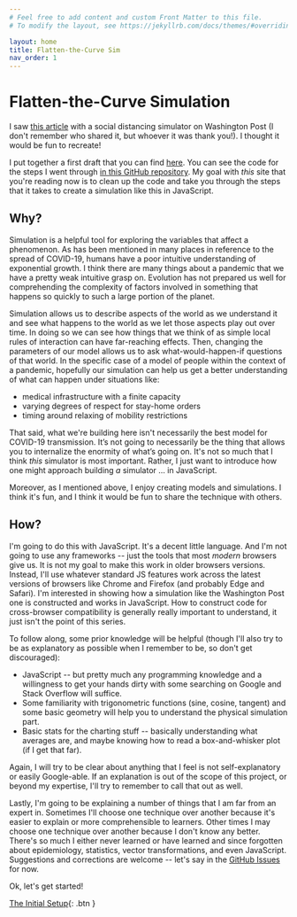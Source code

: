 ```yaml
---
# Feel free to add content and custom Front Matter to this file.
# To modify the layout, see https://jekyllrb.com/docs/themes/#overriding-theme-defaults

layout: home
title: Flatten-the-Curve Sim
nav_order: 1
---
```


# Flatten-the-Curve Simulation

I saw [this article](https://www.washingtonpost.com/graphics/2020/world/corona-simulator/) with a social distancing simulator on Washington Post (I don't remember who shared it, but whoever it was thank you!). I thought it would be fun to recreate!

I put together a first draft that you can find [here](https://mjumbewu.github.io/flatten-curve-sim/firstdraft/step20.html). You can see the code for the steps I went through [in this GitHub repository](https://github.com/mjumbewu/flatten-curve-sim/tree/master/firstdraft). My goal with _this_ site that you're reading now is to clean up the code and take you through the steps that it takes to create a simulation like this in JavaScript.

## Why?

Simulation is a helpful tool for exploring the variables that affect a phenomenon. As has been mentioned in many places in reference to the spread of COVID-19, humans have a poor intuitive understanding of exponential growth. I think there are many things about a pandemic that we have a pretty weak intuitive grasp on. Evolution has not prepared us well for comprehending the complexity of factors involved in something that happens so quickly to such a large portion of the planet.

Simulation allows us to describe aspects of the world as we understand it and see what happens to the world as we let those aspects play out over time. In doing so we can see how things that we think of as simple local rules of interaction can have far-reaching effects. Then, changing the parameters of our model allows us to ask what-would-happen-if questions of that world. In the specific case of a model of people within the context of a pandemic, hopefully our simulation can help us get a better understanding of what can happen under situations like:
- medical infrastructure with a finite capacity
- varying degrees of respect for stay-home orders
- timing around relaxing of mobility restrictions

That said, what we're building here isn't necessarily the best model for COVID-19 transmission. It’s not going to necessarily be the thing that allows you to internalize the enormity of what’s going on. It's not so much that I think _this_ simulator is most important. Rather, I just want to introduce how one might approach building _a_ simulator … in JavaScript.

Moreover, as I mentioned above, I enjoy creating models and simulations. I think it's fun, and I think it would be fun to share the technique with others.

## How?

I'm going to do this with JavaScript. It's a decent little language. And I'm not going to use any frameworks -- just the tools that most _modern_ browsers give us. It is not my goal to make this work in older browsers versions. Instead, I'll use whatever standard JS features work across the latest versions of browsers like Chrome and Firefox (and probably Edge and Safari). I'm interested in showing how a simulation like the Washington Post one is constructed and works in JavaScript. How to construct code for cross-browser compatibility is generally really important to understand, it just isn't the point of this series.

To follow along, some prior knowledge will be helpful (though I'll also try to be as explanatory as possible when I remember to be, so don't get discouraged):
* JavaScript -- but pretty much any programming knowledge and a willingness to get your hands dirty with some searching on Google and Stack Overflow will suffice.
* Some familiarity with trigonometric functions (sine, cosine, tangent) and some basic geometry will help you to understand the physical simulation part.
* Basic stats for the charting stuff -- basically understanding what averages are, and maybe knowing how to read a box-and-whisker plot (if I get that far).

Again, I will try to be clear about anything that I feel is not self-explanatory or easily Google-able. If an explanation is out of the scope of this project, or beyond my expertise, I'll try to remember to call that out as well.

Lastly, I'm going to be explaining a number of things that I am far from an expert in. Sometimes I'll choose one technique over another because it's easier to explain or more comprehensible to learners. Other times I may choose one technique over another because I don't know any better. There's so much I either never learned or have learned and since forgotten about epidemiology, statistics, vector transformations, and even JavaScript. Suggestions and corrections are welcome -- let's say in the [GitHub Issues](https://github.com/mjumbewu/flatten-curve-sim-narrative/issues) for now.

Ok, let's get started!

[The Initial Setup](initial-setup){: .btn }
